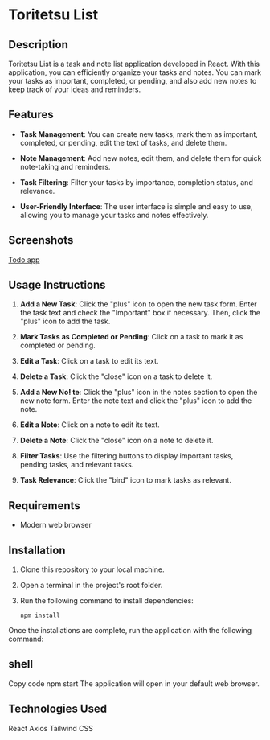 # Toritetsu List

## Description
Toritetsu List is a task and note list application developed in React. With this application, you can efficiently organize your tasks and notes. You can mark your tasks as important, completed, or pending, and also add new notes to keep track of your ideas and reminders.

## Features

- **Task Management**: You can create new tasks, mark them as important, completed, or pending, edit the text of tasks, and delete them.

- **Note Management**: Add new notes, edit them, and delete them for quick note-taking and reminders.

- **Task Filtering**: Filter your tasks by importance, completion status, and relevance.

- **User-Friendly Interface**: The user interface is simple and easy to use, allowing you to manage your tasks and notes effectively.

## Screenshots
[Todo app](https://github.com/space-clover/Todo-app/assets/133059097/c7e362b3-dc45-4b19-8abd-aa9d2cc1306a)
## Usage Instructions

1. **Add a New Task**: Click the "plus" icon to open the new task form. Enter the task text and check the "Important" box if necessary. Then, click the "plus" icon to add the task.

2. **Mark Tasks as Completed or Pending**: Click on a task to mark it as completed or pending.

3. **Edit a Task**: Click on a task to edit its text.

4. **Delete a Task**: Click the "close" icon on a task to delete it.

5. **Add a New No!
te**: Click the "plus" icon in the notes section to open the new note form. Enter the note text and click the "plus" icon to add the note.

6. **Edit a Note**: Click on a note to edit its text.


7. **Delete a Note**: Click the "close" icon on a note to delete it.


8. **Filter Tasks**: Use the filtering buttons to display important tasks, pending tasks, and relevant tasks.

9. **Task Relevance**: Click the "bird" icon to mark tasks as relevant.

## Requirements
- Modern web browser

## Installation
1. Clone this repository to your local machine.
2. Open a terminal in the project's root folder.
3. Run the following command to install dependencies:

   ```shell
   npm install
Once the installations are complete, run the application with the following command:

 ## shell
Copy code
npm start
The application will open in your default web browser.

## Technologies Used
React
Axios
Tailwind CSS
